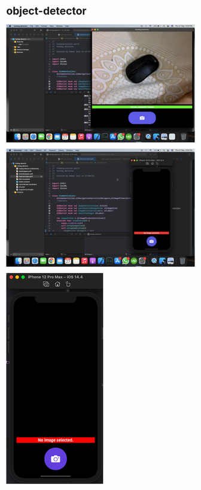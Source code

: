 # object-detector

![](/images/working.png)

![](/images/show.png)


![](/images/iPhone%2012%20pro%20max.png)
